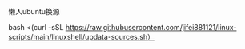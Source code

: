懒人ubuntu换源


bash <(curl -sSL https://raw.githubusercontent.com/jifei881121/linux-scripts/main/linuxshell/updata-sources.sh）


